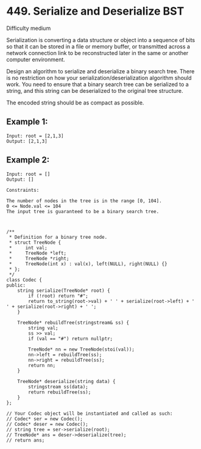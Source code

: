 # 449. Serialize and Deserialize BST
Difficulty medium

Serialization is converting a data structure or object into a sequence of bits so that it can be stored in a file or memory buffer, or transmitted across a network connection link to be reconstructed later in the same or another computer environment.

Design an algorithm to serialize and deserialize a binary search tree. There is no restriction on how your serialization/deserialization algorithm should work. You need to ensure that a binary search tree can be serialized to a string, and this string can be deserialized to the original tree structure.

The encoded string should be as compact as possible.


## Example 1:
```
Input: root = [2,1,3]
Output: [2,1,3]
```


## Example 2:
```
Input: root = []
Output: []
```


```
Constraints:

The number of nodes in the tree is in the range [0, 104].
0 <= Node.val <= 104
The input tree is guaranteed to be a binary search tree.
```


#
```
/**
 * Definition for a binary tree node.
 * struct TreeNode {
 *     int val;
 *     TreeNode *left;
 *     TreeNode *right;
 *     TreeNode(int x) : val(x), left(NULL), right(NULL) {}
 * };
 */
class Codec {
public:
    string serialize(TreeNode* root) {
        if (!root) return "#";
        return to_string(root->val) + ' ' + serialize(root->left) + ' ' + serialize(root->right) + ' ';
    }

    TreeNode* rebuildTree(stringstream& ss) {
        string val;
        ss >> val;
        if (val == "#") return nullptr;

        TreeNode* nn = new TreeNode(stoi(val));
        nn->left = rebuildTree(ss);
        nn->right = rebuildTree(ss);
        return nn;
    }

    TreeNode* deserialize(string data) {
        stringstream ss(data);
        return rebuildTree(ss);
    }
};

// Your Codec object will be instantiated and called as such:
// Codec* ser = new Codec();
// Codec* deser = new Codec();
// string tree = ser->serialize(root);
// TreeNode* ans = deser->deserialize(tree);
// return ans;
```